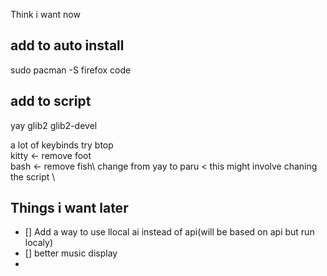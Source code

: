 Think i want now

## add to auto install
sudo pacman -S firefox code


## add to script 
yay glib2 glib2-devel


a lot of keybinds
try btop \
kitty <- remove foot \
bash <- remove fish\ 
change from yay to paru < this might involve chaning the script  \


## Things i want later

- [] Add a way to use llocal ai instead of api(will be based on api but run localy)
- [] better music display
-


